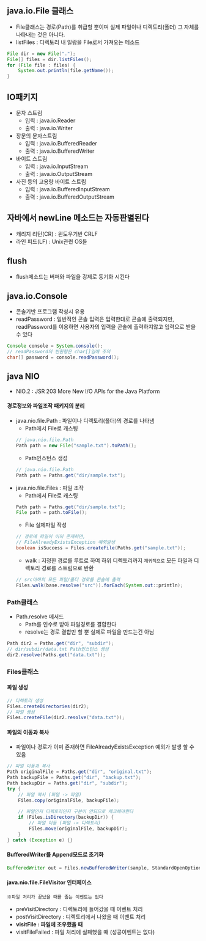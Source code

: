 ## java.io.File 클래스
- File클래스는 경로(Path)를 취급할 뿐이며 실제 파일이나 디렉토리(폴더) 그 자체를 나타내는 것은 아니다.
- listFiles : 디렉토리 내 일람을 File로서 가져오는 메소드
```java
File dir = new File(".");
File[] files = dir.listFiles();
for (File file : files) {
    System.out.println(file.getName());
}
```

## IO패키지
- 문자 스트림
    - 입력 : java.io.Reader
    - 출력 : java.io.Writer
- 장문의 문자스트림
    - 입력 : java.io.BufferedReader
    - 출력 : java.io.BufferedWriter
- 바이트 스트림
    - 입력 : java.io.InputStream
    - 출력 : java.io.OutputStream
- 사진 등의 고용량 바이트 스트림
    - 입력 : java.io.BufferedInputStream
    - 출력 : java.io.BufferedOutputStream

## 자바에서 newLine 메소드는 자동판별된다
- 캐리지 리턴(CR) : 윈도우기반 CRLF
- 라인 피드(LF) : Unix관련 OS들

## flush
- flush메소드는 버퍼와 파일을 강제로 동기화 시킨다

## java.io.Console
- 콘솔기반 프로그램 작성시 유용
- readPassword : 일반적인 콘솔 입력은 입력한대로 콘솔에 출력되지만, readPassword를 이용하면 사용자의 입력을 콘솔에 출력하지않고 입력으로 받을 수 있다
```java
Console console = System.console();
// readPassword의 반환형은 char[]임에 주의
char[] password = console.readPassword();
```

## java NIO
- NIO.2 : JSR 203 More New I/O APIs for the Java Platform
#### 경로정보와 파일조작 패키지의 분리
- java.nio.file.Path : 파일이나 디렉토리(폴더)의 경로를 나타냄
    - Path에서 File로 캐스팅
    ```java
    // java.nio.file.Path
    Path path = new File("sample.txt").toPath();
    ```
    - Path인스턴스 생성
    ```java
    // java.nio.file.Path
    Path path = Paths.get("dir/sample.txt");
    ```
- java.nio.file.Files : 파일 조작
    - Path에서 File로 캐스팅
    ```java
    Path path = Paths.get("dir/sample.txt");
    File path = path.toFile();
    ```
    - File 실제파일 작성
    ```java
    // 경로에 파일이 이미 존재하면,
    // FileAlreadyExistsException 예외발생
    boolean isSuccess = Files.createFile(Paths.get("sample.txt"));
    ```
    - walk : 지정한 경로를 루트로 하여 하위 디렉토리까지 `재귀적으로` 모든 파일과 디렉토리 경로를 스트림으로 반환
    ```java
    // src이하의 모든 파일/폴더 경로를 콘솔에 출력
    Files.walk(base.resolve("src")).forEach(System.out::println);
    ```
    

### Path클래스
- Path.resolve 메서드
    - Path를 인수로 받아 파일경로를 결합한다
    - resolve는 경로 결합만 할 뿐 실제로 파일을 만드는건 아님
```java
Path dir2 = Paths.get("dir", "subdir");
// dir/subdir/data.txt Path인스턴스 생성
dir2.resolve(Paths.get("data.txt"));
```

### Files클래스 
#### 파일 생성
```java
// 디렉토리 생성
Files.createDirectories(dir2);
// 파일 생성
Files.createFile(dir2.resolve("data.txt"));
```
#### 파일의 이동과 복사
- 파일이나 경로가 이미 존재하면 FileAlreadyExistsException 예외가 발생 할 수 있음
```java
// 파일 이동과 복사
Path originalFile = Paths.get("dir", "original.txt");
Path backupFile = Paths.get("dir", "backup.txt");
Path backupDir = Paths.get("dir", "subdir");
try {
    // 파일 복사 (파일 -> 파일)
    Files.copy(originalFile, backupFile);
    
    // 파일인지 디렉토리인지 구분이 안되므로 체크해야한다
    if (Files.isDirectory(backupDir)) {
        // 파일 이동 (파일 -> 디렉토리)
        Files.move(originalFile, backupDir);
    }
} catch (Exception e) {}
```

#### BufferedWriter를 Append모드로 초기화
```java
BufferedWriter out = Files.newBufferedWriter(sample, StandardOpenOption.APPEND);
```

#### java.nio.file.FileVisitor 인터페이스
`※파일 처리가 끝났을 때를 줍는 이벤트는 없다`
- preVisitDirectory : 디렉토리에 들어갔을 때 이벤트 처리
- postVisitDirectory : 디렉토리에서 나왔을 때 이벤트 처리
- **visitFile : 파일에 조우했을 때**
- visitFileFailed : 파일 처리에 실패했을 때 (성공이벤트는 없다)

